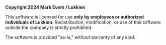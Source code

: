 **Copyright 2024 Mark Evers / Lukkien**

This software is licensed for use **only by employees or authorized individuals of Lukkien**.
Redistribution, modification, or use of this software outside the company is strictly prohibited.

The software is provided "as-is," without warranty of any kind.

